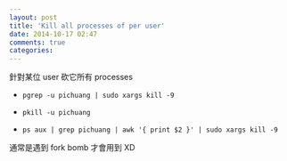 ```yaml
---
layout: post
title: 'Kill all processes of per user'
date: 2014-10-17 02:47
comments: true
categories: 
---
```


針對某位 user 砍它所有 processes


- ```pgrep -u pichuang | sudo xargs kill -9```

- ```pkill -u pichuang```

- ```ps aux | grep pichuang | awk '{ print $2 }' | sudo xargs kill -9```

通常是遇到 fork bomb 才會用到 XD